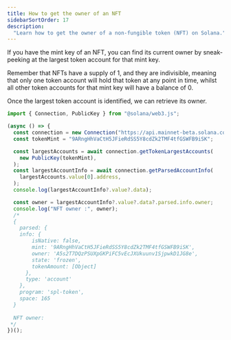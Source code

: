 ```yaml
---
title: How to get the owner of an NFT
sidebarSortOrder: 17
description:
  "Learn how to get the owner of a non-fungible token (NFT) on Solana."
---
```


If you have the mint key of an NFT, you can find its current owner by
sneak-peeking at the largest token account for that mint key.

Remember that NFTs have a supply of 1, and they are indivisible, meaning that
only one token account will hold that token at any point in time, whilst all
other token accounts for that mint key will have a balance of 0.

Once the largest token account is identified, we can retrieve its owner.

```typescript filename="get-nft-owner.ts"
import { Connection, PublicKey } from "@solana/web3.js";

(async () => {
  const connection = new Connection("https://api.mainnet-beta.solana.com");
  const tokenMint = "9ARngHhVaCtH5JFieRdSS5Y8cdZk2TMF4tfGSWFB9iSK";

  const largestAccounts = await connection.getTokenLargestAccounts(
    new PublicKey(tokenMint),
  );
  const largestAccountInfo = await connection.getParsedAccountInfo(
    largestAccounts.value[0].address,
  );
  console.log(largestAccountInfo?.value?.data);

  const owner = largestAccountInfo?.value?.data?.parsed.info.owner;
  console.log("NFT owner :", owner);
  /*
  {
    parsed: {
    info: {
        isNative: false,
        mint: '9ARngHhVaCtH5JFieRdSS5Y8cdZk2TMF4tfGSWFB9iSK',
        owner: 'A5s2T7DQzPSUXpGKPiFC5vEcJXUkuunv1SjpwkD1JG8e',
        state: 'frozen',
        tokenAmount: [Object]
      },
      type: 'account'
    },
    program: 'spl-token',
    space: 165
  }
  
  NFT owner: 
 */
})();
```
